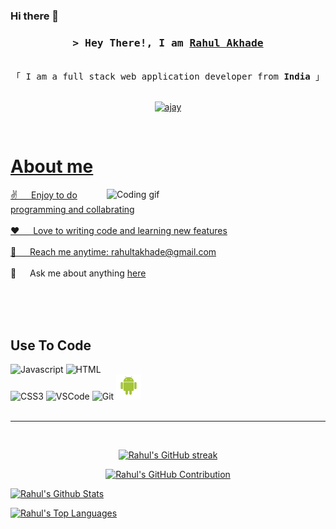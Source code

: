 ### Hi there 👋

<!-- Intro  -->
<h3 align="center">
        <samp>&gt; Hey There!, I am
                <b><a target="_blank" href="https://portfolio-rahul-akhade-projects.vercel.app/">Rahul Akhade</a></b>
        </samp>
</h3>


<p align="center"> 
  <samp>
    <a></a>
    <br>
    「 I am a full stack web application developer from <b>India</b> 」
    <br>
    <br>
  </samp>
</p>

<p align="center">
 <a href="https://www.linkedin.com/in/rahul-akhade-7966a4293/" target="_blank">
  <img src="https://img.shields.io/badge/LinkedIn-0077B5?style=for-the-badge&logo=linkedin&logoColor=white" alt="ajay"/> 
</p>
<br />

<!-- About Section -->
 # About me
 
<p>
 <img align="right" width="350" src="programmer.gif" alt="Coding gif" />
  
 ✌️ &emsp; Enjoy to do programming and collabrating <br/><br/>
 ❤️ &emsp; Love to writing code and learning new features<br/><br/>
 📧 &emsp; Reach me anytime: rahultakhade@gmail.com<br/><br/>
 💬 &emsp; Ask me about anything [here](https://www.linkedin.com/in/rahul-akhade-7966a4293/)

</p>

<br/>
<br/>
<br/>

## Use To Code

![Javascript](https://img.shields.io/badge/Javascript-F0DB4F?style=for-the-badge&labelColor=black&logo=javascript&logoColor=F0DB4F)
![HTML](https://img.shields.io/badge/HTML5-E34F26?style=for-the-badge&logo=html5&logoColor=white)
<br/>
![CSS3](https://img.shields.io/badge/CSS3-1572B6?style=for-the-badge&logo=css3&logoColor=white)
![VSCode](https://img.shields.io/badge/Visual_Studio-0078d7?style=for-the-badge&logo=visual%20studio&logoColor=white)
![Git](https://img.shields.io/badge/Git-F05032?style=for-the-badge&logo=git&logoColor=white)
<a href="https://developer.android.com" target="_blank" rel="noreferrer"> <img src="https://raw.githubusercontent.com/devicons/devicon/master/icons/android/android-original-wordmark.svg" alt="android" width="40" height="40"/> </a>
<br/>
<br/>
<hr/>
<br/>

<p align="center">
  <a href="https://github.com/RahulTAkhade">
    <img src="https://github-readme-streak-stats.herokuapp.com/?user=Techwolf78&theme=radical&border=7F3FBF&background=0D1117" alt="Rahul's GitHub streak"/>
  </a>
</p>

<p align="center">
  <a href="https://github.com/RahulTAkhade">
    <img src="https://github-profile-summary-cards.vercel.app/api/cards/profile-details?username=Techwolf78&theme=radical" alt="Rahul's GitHub Contribution"/>
  </a>
</p>

<a> 
    <a href="https://github.com/RahulTAkhade"><img alt="Rahul's Github Stats" src="https://denvercoder1-github-readme-stats.vercel.app/api?username=RahulTAkhade&show_icons=true&count_private=true&theme=react&border_color=7F3FBF&bg_color=0D1117&title_color=F85D7F&icon_color=F8D866" height="192px" width="49.5%"/></a>
        
  <a href="https://github.com/RahulTAkhade"><img alt="Rahul's Top Languages" src="https://denvercoder1-github-readme-stats.vercel.app/api/top-langs/?username=RahulTAkhade&langs_count=8&layout=compact&theme=react&border_color=7F3FBF&bg_color=0D1117&title_color=F85D7F&icon_color=F8D866" height="192px" width="49.5%"/></a>
  <br/>
</a>
